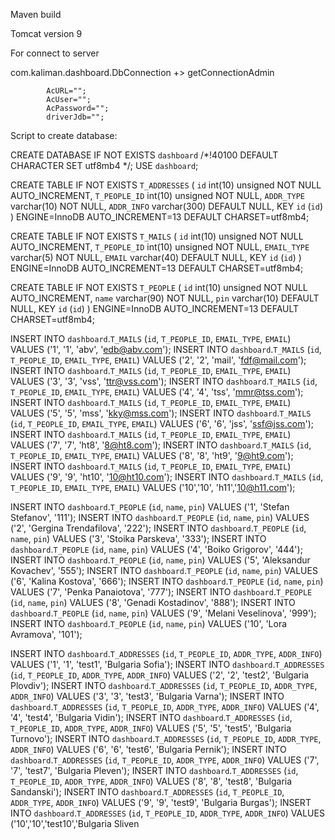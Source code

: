 Maven build

Tomcat version 9

For connect to server

com.kaliman.dashboard.DbConnection +> getConnectionAdmin

			AcURL="";
			AcUser="";
			AcPassword="";
			driverJdb="";
      
Script to create database:      
      

CREATE DATABASE IF NOT EXISTS `dashboard` /*!40100 DEFAULT CHARACTER SET utf8mb4 */;
USE `dashboard`;

CREATE TABLE IF NOT EXISTS `T_ADDRESSES` (
  `id` int(10) unsigned NOT NULL AUTO_INCREMENT,
  `T_PEOPLE_ID` int(10) unsigned NOT NULL,
  `ADDR_TYPE` varchar(10) NOT NULL,
  `ADDR_INFO` varchar(300) DEFAULT NULL,
  KEY `id` (`id`)
) ENGINE=InnoDB AUTO_INCREMENT=13 DEFAULT CHARSET=utf8mb4;
 

CREATE TABLE IF NOT EXISTS `T_MAILS` (
  `id` int(10) unsigned NOT NULL AUTO_INCREMENT,
  `T_PEOPLE_ID` int(10) unsigned NOT NULL,
  `EMAIL_TYPE` varchar(5) NOT NULL,
  `EMAIL` varchar(40) DEFAULT NULL,
  KEY `id` (`id`)
) ENGINE=InnoDB AUTO_INCREMENT=13 DEFAULT CHARSET=utf8mb4;
 

CREATE TABLE IF NOT EXISTS `T_PEOPLE` (
  `id` int(10) unsigned NOT NULL AUTO_INCREMENT,
  `name` varchar(90) NOT NULL,
  `pin` varchar(10) DEFAULT NULL,
  KEY `id` (`id`)
) ENGINE=InnoDB AUTO_INCREMENT=13 DEFAULT CHARSET=utf8mb4;
 
INSERT INTO `dashboard`.`T_MAILS` (`id`, `T_PEOPLE_ID`, `EMAIL_TYPE`, `EMAIL`) VALUES ('1', '1', 'abv', 'edb@abv.com');
INSERT INTO `dashboard`.`T_MAILS` (`id`, `T_PEOPLE_ID`, `EMAIL_TYPE`, `EMAIL`) VALUES ('2', '2', 'mail', 'fdf@mail.com');
INSERT INTO `dashboard`.`T_MAILS` (`id`, `T_PEOPLE_ID`, `EMAIL_TYPE`, `EMAIL`) VALUES ('3', '3', 'vss', 'ttr@vss.com');
INSERT INTO `dashboard`.`T_MAILS` (`id`, `T_PEOPLE_ID`, `EMAIL_TYPE`, `EMAIL`) VALUES ('4', '4', 'tss', 'mmr@tss.com');
INSERT INTO `dashboard`.`T_MAILS` (`id`, `T_PEOPLE_ID`, `EMAIL_TYPE`, `EMAIL`) VALUES ('5', '5', 'mss', 'kky@mss.com');
INSERT INTO `dashboard`.`T_MAILS` (`id`, `T_PEOPLE_ID`, `EMAIL_TYPE`, `EMAIL`) VALUES ('6', '6', 'jss', 'ssf@jss.com');
INSERT INTO `dashboard`.`T_MAILS` (`id`, `T_PEOPLE_ID`, `EMAIL_TYPE`, `EMAIL`) VALUES ('7', '7', 'ht8', '8@ht8.com');
INSERT INTO `dashboard`.`T_MAILS` (`id`, `T_PEOPLE_ID`, `EMAIL_TYPE`, `EMAIL`) VALUES ('8', '8', 'ht9', '9@ht9.com');
INSERT INTO `dashboard`.`T_MAILS` (`id`, `T_PEOPLE_ID`, `EMAIL_TYPE`, `EMAIL`) VALUES ('9', '9', 'ht10', '10@ht10.com');
INSERT INTO `dashboard`.`T_MAILS` (`id`, `T_PEOPLE_ID`, `EMAIL_TYPE`, `EMAIL`) VALUES ('10','10', 'h11','10@h11.com');

INSERT INTO `dashboard`.`T_PEOPLE` (`id`, `name`, `pin`) VALUES ('1', 'Stefan Stefanov', '111');
INSERT INTO `dashboard`.`T_PEOPLE` (`id`, `name`, `pin`) VALUES ('2', 'Gergina Trendafilova', '222');
INSERT INTO `dashboard`.`T_PEOPLE` (`id`, `name`, `pin`) VALUES ('3', 'Stoika Parskeva', '333');
INSERT INTO `dashboard`.`T_PEOPLE` (`id`, `name`, `pin`) VALUES ('4', 'Boiko Grigorov', '444');
INSERT INTO `dashboard`.`T_PEOPLE` (`id`, `name`, `pin`) VALUES ('5', 'Aleksandur Kovachev', '555');
INSERT INTO `dashboard`.`T_PEOPLE` (`id`, `name`, `pin`) VALUES ('6', 'Kalina Kostova', '666');
INSERT INTO `dashboard`.`T_PEOPLE` (`id`, `name`, `pin`) VALUES ('7', 'Penka Panaiotova', '777');
INSERT INTO `dashboard`.`T_PEOPLE` (`id`, `name`, `pin`) VALUES ('8', 'Genadi Kostadinov', '888');
INSERT INTO `dashboard`.`T_PEOPLE` (`id`, `name`, `pin`) VALUES ('9', 'Melani Veselinova', '999');
INSERT INTO `dashboard`.`T_PEOPLE` (`id`, `name`, `pin`) VALUES ('10', 'Lora Avramova', '101');

INSERT INTO `dashboard`.`T_ADDRESSES` (`id`, `T_PEOPLE_ID`, `ADDR_TYPE`, `ADDR_INFO`) VALUES ('1', '1', 'test1', 'Bulgaria Sofia');
INSERT INTO `dashboard`.`T_ADDRESSES` (`id`, `T_PEOPLE_ID`, `ADDR_TYPE`, `ADDR_INFO`) VALUES ('2', '2', 'test2', 'Bulgaria Plovdiv');
INSERT INTO `dashboard`.`T_ADDRESSES` (`id`, `T_PEOPLE_ID`, `ADDR_TYPE`, `ADDR_INFO`) VALUES ('3', '3', 'test3', 'Bulgaria Varna');
INSERT INTO `dashboard`.`T_ADDRESSES` (`id`, `T_PEOPLE_ID`, `ADDR_TYPE`, `ADDR_INFO`) VALUES ('4', '4', 'test4', 'Bulgaria Vidin');
INSERT INTO `dashboard`.`T_ADDRESSES` (`id`, `T_PEOPLE_ID`, `ADDR_TYPE`, `ADDR_INFO`) VALUES ('5', '5', 'test5', 'Bulgaria Turnovo');
INSERT INTO `dashboard`.`T_ADDRESSES` (`id`, `T_PEOPLE_ID`, `ADDR_TYPE`, `ADDR_INFO`) VALUES ('6', '6', 'test6', 'Bulgaria Pernik');
INSERT INTO `dashboard`.`T_ADDRESSES` (`id`, `T_PEOPLE_ID`, `ADDR_TYPE`, `ADDR_INFO`) VALUES ('7', '7', 'test7', 'Bulgaria Pleven');
INSERT INTO `dashboard`.`T_ADDRESSES` (`id`, `T_PEOPLE_ID`, `ADDR_TYPE`, `ADDR_INFO`) VALUES ('8', '8', 'test8', 'Bulgaria Sandanski');
INSERT INTO `dashboard`.`T_ADDRESSES` (`id`, `T_PEOPLE_ID`, `ADDR_TYPE`, `ADDR_INFO`) VALUES ('9', '9', 'test9', 'Bulgaria Burgas');
INSERT INTO `dashboard`.`T_ADDRESSES` (`id`, `T_PEOPLE_ID`, `ADDR_TYPE`, `ADDR_INFO`) VALUES ('10','10','test10','Bulgaria Sliven



